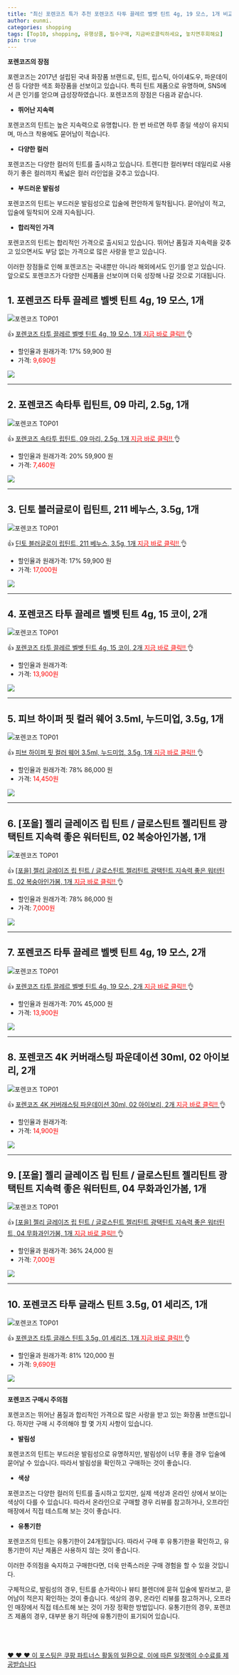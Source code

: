 ```yaml
---
title: "최신 포렌코즈 특가 추천 포렌코즈 타투 끌레르 벨벳 틴트 4g, 19 모스, 1개 비교 장점"
author: eunmi.
categories: shopping
tags: [Top10, shopping, 유행상품, 필수구매, 지금바로클릭하세요, 놓치면후회해요]
pin: true
---
```

**포렌코즈의 장점**

포렌코즈는 2017년 설립된 국내 화장품 브랜드로, 틴트, 립스틱, 아이섀도우, 파운데이션 등 다양한 색조 화장품을 선보이고 있습니다. 특히 틴트 제품으로 유명하며, SNS에서 큰 인기를 얻으며 급성장하였습니다. 포렌코즈의 장점은 다음과 같습니다.

* **뛰어난 지속력**

포렌코즈의 틴트는 높은 지속력으로 유명합니다. 한 번 바르면 하루 종일 색상이 유지되며, 마스크 착용에도 묻어남이 적습니다.

* **다양한 컬러**

포렌코즈는 다양한 컬러의 틴트를 출시하고 있습니다. 트렌디한 컬러부터 데일리로 사용하기 좋은 컬러까지 폭넓은 컬러 라인업을 갖추고 있습니다.

* **부드러운 발림성**

포렌코즈의 틴트는 부드러운 발림성으로 입술에 편안하게 밀착됩니다. 묻어남이 적고, 입술에 밀착되어 오래 지속됩니다.

* **합리적인 가격**

포렌코즈의 틴트는 합리적인 가격으로 출시되고 있습니다. 뛰어난 품질과 지속력을 갖추고 있으면서도 부담 없는 가격으로 많은 사랑을 받고 있습니다.

이러한 장점들로 인해 포렌코즈는 국내뿐만 아니라 해외에서도 인기를 얻고 있습니다. 앞으로도 포렌코즈가 다양한 신제품을 선보이며 더욱 성장해 나갈 것으로 기대됩니다.

   

## 1. 포렌코즈 타투 끌레르 벨벳 틴트 4g, 19 모스, 1개

![포렌코즈 TOP01](https://thumbnail9.coupangcdn.com/thumbnails/remote/230x230ex/image/retail/images/775324342827434-75470b1f-eb62-4faf-8582-4ef71e567b2a.jpg)


👍 [포렌코즈 타투 끌레르 벨벳 틴트 4g, 19 모스, 1개 <font color=red> 지금 바로 클릭!! </font> ](https://link.coupang.com/re/AFFSDP?lptag=AF3617701&subid=GithubCoopas&pageKey=7275701126&traceid=V0-153&itemId=10083379875&vendorItemId=77366257981) 👌 


- 할인율과 원래가격: 17%  59,900   원
- 가격: <span style='color:red'>9,690원</span>

[![](/discount_price.png)](https://link.coupang.com/re/AFFSDP?lptag=AF3617701&subid=GithubCoopas&pageKey=7275701126&traceid=V0-153&itemId=10083379875&vendorItemId=77366257981)

---


   

## 2. 포렌코즈 속타투 립틴트, 09 마리, 2.5g, 1개

![포렌코즈 TOP01](https://thumbnail6.coupangcdn.com/thumbnails/remote/230x230ex/image/retail/images/2023/08/17/18/6/dcc4a5d6-6320-433d-b2ad-6abded60d6ad.jpg)


👍 [포렌코즈 속타투 립틴트, 09 마리, 2.5g, 1개 <font color=red> 지금 바로 클릭!! </font> ](https://link.coupang.com/re/AFFSDP?lptag=AF3617701&subid=GithubCoopas&pageKey=7539009614&traceid=V0-153&itemId=19813569449&vendorItemId=86907878439) 👌 


- 할인율과 원래가격: 20%  59,900   원
- 가격: <span style='color:red'>7,460원</span>

[![](/discount_price.png)](https://link.coupang.com/re/AFFSDP?lptag=AF3617701&subid=GithubCoopas&pageKey=7539009614&traceid=V0-153&itemId=19813569449&vendorItemId=86907878439)

---


   

## 3. 딘토 블러글로이 립틴트, 211 베누스, 3.5g, 1개

![포렌코즈 TOP01](https://thumbnail7.coupangcdn.com/thumbnails/remote/230x230ex/image/retail/images/2023/06/22/14/2/05750f06-1610-45bb-8651-9534e86120f4.png)


👍 [딘토 블러글로이 립틴트, 211 베누스, 3.5g, 1개 <font color=red> 지금 바로 클릭!! </font> ](https://link.coupang.com/re/AFFSDP?lptag=AF3617701&subid=GithubCoopas&pageKey=7263230214&traceid=V0-153&itemId=18505450743&vendorItemId=86351416945) 👌 


- 할인율과 원래가격: 17%  59,900   원
- 가격: <span style='color:red'>17,000원</span>

[![](/discount_price.png)](https://link.coupang.com/re/AFFSDP?lptag=AF3617701&subid=GithubCoopas&pageKey=7263230214&traceid=V0-153&itemId=18505450743&vendorItemId=86351416945)

---


   

## 4. 포렌코즈 타투 끌레르 벨벳 틴트 4g, 15 코이, 2개

![포렌코즈 TOP01](https://thumbnail8.coupangcdn.com/thumbnails/remote/230x230ex/image/retail/images/2023/10/12/10/7/44f0d913-c446-4882-a035-2b3370710701.jpg)


👍 [포렌코즈 타투 끌레르 벨벳 틴트 4g, 15 코이, 2개 <font color=red> 지금 바로 클릭!! </font> ](https://link.coupang.com/re/AFFSDP?lptag=AF3617701&subid=GithubCoopas&pageKey=7275701126&traceid=V0-153&itemId=20329825502&vendorItemId=87425741742) 👌 


- 할인율과 원래가격: 
- 가격: <span style='color:red'>13,900원</span>

[![](/discount_price.png)](https://link.coupang.com/re/AFFSDP?lptag=AF3617701&subid=GithubCoopas&pageKey=7275701126&traceid=V0-153&itemId=20329825502&vendorItemId=87425741742)

---


   

## 5. 피브 하이퍼 핏 컬러 웨어 3.5ml, 누드미업, 3.5g, 1개

![포렌코즈 TOP01](https://thumbnail8.coupangcdn.com/thumbnails/remote/230x230ex/image/retail/images/3322172948895712-925db0ff-fad8-4a40-bd08-c0303eec3240.jpg)


👍 [피브 하이퍼 핏 컬러 웨어 3.5ml, 누드미업, 3.5g, 1개 <font color=red> 지금 바로 클릭!! </font> ](https://link.coupang.com/re/AFFSDP?lptag=AF3617701&subid=GithubCoopas&pageKey=7405467666&traceid=V0-153&itemId=19176383657&vendorItemId=86294382244) 👌 


- 할인율과 원래가격: 78%  86,000   원
- 가격: <span style='color:red'>14,450원</span>

[![](/discount_price.png)](https://link.coupang.com/re/AFFSDP?lptag=AF3617701&subid=GithubCoopas&pageKey=7405467666&traceid=V0-153&itemId=19176383657&vendorItemId=86294382244)

---


   

## 6. [포을] 젤리 글레이즈 립 틴트 / 글로스틴트 젤리틴트 광택틴트 지속력 좋은 워터틴트, 02 복숭아인가봄, 1개

![포렌코즈 TOP01](https://thumbnail7.coupangcdn.com/thumbnails/remote/230x230ex/image/vendor_inventory/3819/04b17d4f9ccae874a3b85ef9cd14d8014e6050ce40e035062afc66bd965f.jpg)


👍 [[포을] 젤리 글레이즈 립 틴트 / 글로스틴트 젤리틴트 광택틴트 지속력 좋은 워터틴트, 02 복숭아인가봄, 1개 <font color=red> 지금 바로 클릭!! </font> ](https://link.coupang.com/re/AFFSDP?lptag=AF3617701&subid=GithubCoopas&pageKey=7678228333&traceid=V0-153&itemId=20501599734&vendorItemId=82206801844) 👌 


- 할인율과 원래가격: 78%  86,000   원
- 가격: <span style='color:red'>7,000원</span>

[![](/discount_price.png)](https://link.coupang.com/re/AFFSDP?lptag=AF3617701&subid=GithubCoopas&pageKey=7678228333&traceid=V0-153&itemId=20501599734&vendorItemId=82206801844)

---


   

## 7. 포렌코즈 타투 끌레르 벨벳 틴트 4g, 19 모스, 2개

![포렌코즈 TOP01](https://thumbnail7.coupangcdn.com/thumbnails/remote/230x230ex/image/retail/images/2023/10/12/10/4/2362ddaf-d00c-4eb0-aaec-aefac5f68485.jpg)


👍 [포렌코즈 타투 끌레르 벨벳 틴트 4g, 19 모스, 2개 <font color=red> 지금 바로 클릭!! </font> ](https://link.coupang.com/re/AFFSDP?lptag=AF3617701&subid=GithubCoopas&pageKey=7275701126&traceid=V0-153&itemId=20329825333&vendorItemId=87425741796) 👌 


- 할인율과 원래가격: 70%  45,000   원
- 가격: <span style='color:red'>13,900원</span>

[![](/discount_price.png)](https://link.coupang.com/re/AFFSDP?lptag=AF3617701&subid=GithubCoopas&pageKey=7275701126&traceid=V0-153&itemId=20329825333&vendorItemId=87425741796)

---


   

## 8. 포렌코즈 4K 커버래스팅 파운데이션 30ml, 02 아이보리, 2개

![포렌코즈 TOP01](https://thumbnail6.coupangcdn.com/thumbnails/remote/230x230ex/image/retail/images/2023/10/12/10/6/2a80adec-6587-40b6-9454-c404e2e43381.jpg)


👍 [포렌코즈 4K 커버래스팅 파운데이션 30ml, 02 아이보리, 2개 <font color=red> 지금 바로 클릭!! </font> ](https://link.coupang.com/re/AFFSDP?lptag=AF3617701&subid=GithubCoopas&pageKey=7395442823&traceid=V0-153&itemId=19714292382&vendorItemId=87425488813) 👌 


- 할인율과 원래가격: 
- 가격: <span style='color:red'>14,900원</span>

[![](/discount_price.png)](https://link.coupang.com/re/AFFSDP?lptag=AF3617701&subid=GithubCoopas&pageKey=7395442823&traceid=V0-153&itemId=19714292382&vendorItemId=87425488813)

---


   

## 9. [포을] 젤리 글레이즈 립 틴트 / 글로스틴트 젤리틴트 광택틴트 지속력 좋은 워터틴트, 04 무화과인가봄, 1개

![포렌코즈 TOP01](https://thumbnail6.coupangcdn.com/thumbnails/remote/230x230ex/image/vendor_inventory/6d69/f5ae9dff07d2db5dfafe2495731fe6529f493c0108186e5031a504cea21d.jpg)


👍 [[포을] 젤리 글레이즈 립 틴트 / 글로스틴트 젤리틴트 광택틴트 지속력 좋은 워터틴트, 04 무화과인가봄, 1개 <font color=red> 지금 바로 클릭!! </font> ](https://link.coupang.com/re/AFFSDP?lptag=AF3617701&subid=GithubCoopas&pageKey=7678228333&traceid=V0-153&itemId=20501599737&vendorItemId=82206801861) 👌 


- 할인율과 원래가격: 36%  24,000   원
- 가격: <span style='color:red'>7,000원</span>

[![](/discount_price.png)](https://link.coupang.com/re/AFFSDP?lptag=AF3617701&subid=GithubCoopas&pageKey=7678228333&traceid=V0-153&itemId=20501599737&vendorItemId=82206801861)

---


   

## 10. 포렌코즈 타투 글래스 틴트 3.5g, 01 세리즈, 1개

![포렌코즈 TOP01](https://thumbnail7.coupangcdn.com/thumbnails/remote/230x230ex/image/retail/images/2023/07/28/9/0/ed99442d-3044-4e3d-896d-ddfb698e8e0c.jpg)


👍 [포렌코즈 타투 글래스 틴트 3.5g, 01 세리즈, 1개 <font color=red> 지금 바로 클릭!! </font> ](https://link.coupang.com/re/AFFSDP?lptag=AF3617701&subid=GithubCoopas&pageKey=7275701126&traceid=V0-153&itemId=18594531174&vendorItemId=86713006006) 👌 


- 할인율과 원래가격: 81%  120,000   원
- 가격: <span style='color:red'>9,690원</span>

[![](/discount_price.png)](https://link.coupang.com/re/AFFSDP?lptag=AF3617701&subid=GithubCoopas&pageKey=7275701126&traceid=V0-153&itemId=18594531174&vendorItemId=86713006006)

---
**포렌코즈 구매시 주의점**

포렌코즈는 뛰어난 품질과 합리적인 가격으로 많은 사랑을 받고 있는 화장품 브랜드입니다. 하지만 구매 시 주의해야 할 몇 가지 사항이 있습니다.

* **발림성**

포렌코즈의 틴트는 부드러운 발림성으로 유명하지만, 발림성이 너무 좋을 경우 입술에 묻어날 수 있습니다. 따라서 발림성을 확인하고 구매하는 것이 좋습니다.

* **색상**

포렌코즈는 다양한 컬러의 틴트를 출시하고 있지만, 실제 색상과 온라인 상에서 보이는 색상이 다를 수 있습니다. 따라서 온라인으로 구매할 경우 리뷰를 참고하거나, 오프라인 매장에서 직접 테스트해 보는 것이 좋습니다.

* **유통기한**

포렌코즈의 틴트는 유통기한이 24개월입니다. 따라서 구매 후 유통기한을 확인하고, 유통기한이 지난 제품은 사용하지 않는 것이 좋습니다.

이러한 주의점을 숙지하고 구매한다면, 더욱 만족스러운 구매 경험을 할 수 있을 것입니다.

구체적으로, 발림성의 경우, 틴트를 손가락이나 뷰티 블렌더에 묻혀 입술에 발라보고, 묻어남이 적은지 확인하는 것이 좋습니다. 색상의 경우, 온라인 리뷰를 참고하거나, 오프라인 매장에서 직접 테스트해 보는 것이 가장 정확한 방법입니다. 유통기한의 경우, 포렌코즈 제품의 경우, 대부분 용기 하단에 유통기한이 표기되어 있습니다.<br><br><br><br><br> [ ❤ ❤ ❤ 이 포스팅은 쿠팡 파트너스 활동의 일환으로, 이에 따른 일정액의 수수료를 제공받습니다](https://link.coupang.com/a/bcEFyh)